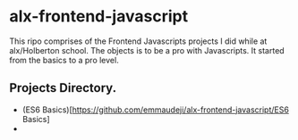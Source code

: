 # alx-frontend-javascript

This ripo comprises of the Frontend Javascripts projects I did while at alx/Holberton school.
The objects is to be a pro with Javascripts. It started from the basics to a pro level.

## Projects Directory.

- (ES6 Basics)[https://github.com/emmaudeji/alx-frontend-javascript/ES6 Basics]
-
